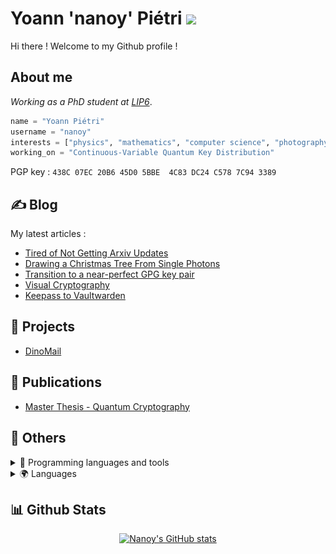 # Yoann 'nanoy' Piétri <img src="https://media.giphy.com/media/hvRJCLFzcasrR4ia7z/giphy.gif" width="25px">

Hi there ! Welcome to my Github profile !

## About me

_Working as a PhD student at [LIP6](https://www.lip6.fr/actualite/personnes-fiche.php?ident=D2500)_.

```python
name = "Yoann Piétri"
username = "nanoy"
interests = ["physics", "mathematics", "computer science", "photography", "beer"]
working_on = "Continuous-Variable Quantum Key Distribution"
```

PGP key : `438C 07EC 20B6 45D0 5BBE  4C83 DC24 C578 7C94 3389`

## ✍️ Blog

My latest articles : 

<!-- BLOG-POST-LIST:START -->
- [Tired of Not Getting Arxiv Updates](https://nanoy.fr/post/tired-of-not-getting-arxiv-updates/)
- [Drawing a Christmas Tree From Single Photons](https://nanoy.fr/post/drawing-a-christmas-tree-from-single-photons/)
- [Transition to a near-perfect GPG key pair](https://nanoy.fr/post/gpg-transition/)
- [Visual Cryptography](https://nanoy.fr/post/visual-cryptography/)
- [Keepass to Vaultwarden](https://nanoy.fr/post/keepass-to-vaultwarden/)
<!-- BLOG-POST-LIST:END -->

## 🚧 Projects

<!-- PROJECTS-LIST:START -->
- [DinoMail](https://nanoy.fr/project/dinomail/)
<!-- PROJECTS-LIST:END -->

## 📜 Publications

<!-- PUBLICATIONS-LIST:START -->
- [Master Thesis - Quantum Cryptography](https://nanoy.fr/publication/master_thesis/)
<!-- PUBLICATIONS-LIST:END -->

## 💼 Others

<details>

<summary> 🧰 Programming languages and tools</summary>
<img src="https://raw.githubusercontent.com/devicons/devicon/master/icons/linux/linux-original.svg" alt="linux" width="25" height="25">
<img src="https://raw.githubusercontent.com/devicons/devicon/master/icons/python/python-original.svg" alt="python" width="25" height="25"> 
<img src="https://raw.githubusercontent.com/devicons/devicon/master/icons/cplusplus/cplusplus-original.svg" alt="c++" width="25" height="25">
<img src="https://raw.githubusercontent.com/devicons/devicon/master/icons/git/git-original.svg" alt="git" width="25" height="25">
<img src="https://upload.wikimedia.org/wikipedia/commons/9/92/LaTeX_logo.svg" alt="latex" width="25" height="25">
<img src="https://raw.githubusercontent.com/devicons/devicon/master/icons/julia/julia-original.svg" alt="julia" width="25" height="25">
<img src="https://raw.githubusercontent.com/devicons/devicon/master/icons/html5/html5-original.svg" alt="html5" width="25" height="25">
<img src="https://raw.githubusercontent.com/devicons/devicon/master/icons/css3/css3-original.svg" alt="css" width="25" height="25">
<img src="https://raw.githubusercontent.com/devicons/devicon/master/icons/php/php-original.svg" alt="php" width="25" height="25">
<img src="https://raw.githubusercontent.com/devicons/devicon/master/icons/javascript/javascript-original.svg" alt="js" width="25" height="25">
<img src="https://raw.githubusercontent.com/devicons/devicon/master/icons/django/django-original.svg" alt="django" width="25" height="25">
<img src="https://raw.githubusercontent.com/devicons/devicon/master/icons/bootstrap/bootstrap-original.svg" alt="bootstrap" width="25" height="25">
<img src="https://raw.githubusercontent.com/devicons/devicon/master/icons/apache/apache-original.svg" alt="apache" width="25" height="25">
<img src="https://raw.githubusercontent.com/devicons/devicon/master/icons/mysql/mysql-original.svg" alt="mysql" width="25" height="25">
<img src="https://raw.githubusercontent.com/devicons/devicon/master/icons/postgresql/postgresql-original.svg" alt="postgresql" width="25" height="25">
<img src="https://raw.githubusercontent.com/devicons/devicon/master/icons/docker/docker-original.svg" alt="docker" width="25" height="25" />
<img src="https://raw.githubusercontent.com/devicons/devicon/master/icons/android/android-original.svg" alt="android" width="25" height="25">
<img src="https://raw.githubusercontent.com/devicons/devicon/master/icons/jupyter/jupyter-original.svg" alt="jupyter" width="25" height="25">
<img src="https://raw.githubusercontent.com/devicons/devicon/master/icons/vscode/vscode-original.svg" alt="vscode" width="25" height="25">
</details>

<details>

<summary> 🌍 Languages</summary>

🇫🇷 🇺🇸/🇬🇧 🇩🇪 🇮🇹

</details>

## 📊 Github Stats
<center>

[![Nanoy's GitHub stats](https://github-readme-stats.vercel.app/api?username=nanoy42&show_icons=true&theme=dracula)](https://github.com/anuraghazra/github-readme-stats)

</center>
